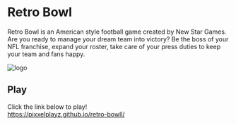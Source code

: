 # Retro Bowl
Retro Bowl is an American style football game created by New Star Games. Are you ready to manage your dream team into victory? Be the boss of your NFL franchise, expand your roster, take care of your press duties to keep your team and fans happy.

![logo](https://3kh0.github.io/retro-bowl/img/icon.jpg)

## Play 

Click the link below to play!<br>
https://pixxelplayz.github.io/retro-bowll/
